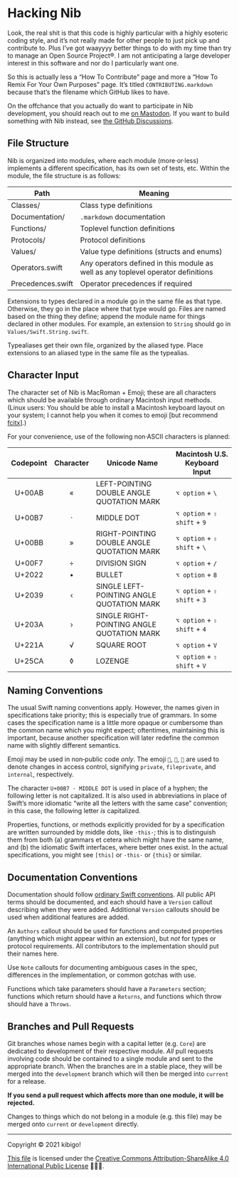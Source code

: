 #  Hacking Nib  #

Look, the real shit is that this code is highly particular with a highly esoteric coding style, and it’s not really made for other people to just pick up and contribute to.
Plus I’ve got waayyyy better things to do with my time than try to manage an Open Source Project®.
I am not anticipating a large developer interest in this software and nor do I particularly want one.

So this is actually less a “How To Contribute” page and more a “How To Remix For Your Own Purposes” page.
It’s titled `CONTRIBUTING.markdown` because that’s the filename which GitHub likes to have.

On the offchance that you actually do want to participate in Nib development, you should reach out to me [on Mastodon](https://joinmastodon.org).
If you want to build something *with* Nib instead, see [the GitHub Discussions](https://github.com/marrus-sh/Nib/discussions).

##  File Structure  ##

Nib is organized into modules, where each module (more·or·less) implements a different specification, has its own set of tests, etc.
Within the module, the file structure is as follows:

| Path | Meaning |
| --- | --- |
| Classes/ | Class type definitions |
| Documentation/ | `.markdown` documentation |
| Functions/ | Toplevel function definitions |
| Protocols/ | Protocol definitions |
| Values/ | Value type definitions (structs and enums) |
| Operators.swift | Any operators defined in this module as well as any toplevel operator definitions |
| Precedences.swift | Operator precedences if required |

Extensions to types declared in a module go in the same file as that type.
Otherwise, they go in the place where that type would go.
Files are named based on the thing they define; append the module name for things declared in other modules.
For example, an extension to `String` should go in `Values/Swift.String.swift`.

Typealiases get their own file, organized by the aliased type.
Place extensions to an aliased type in the same file as the typealias.

##  Character Input  ##

The character set of Nib is MacRoman + Emoji; these are all characters which should be available through ordinary Macintosh input methods.
(Linux users: You should be able to install a Macintosh keyboard layout on your system; I cannot help you when it comes to emoji [but recommend [fcitx](https://fcitx-im.org/wiki/Fcitx)].)

For your convenience, use of the following non·ASCII characters is planned:

| Codepoint | Character | Unicode Name | Macintosh U.S. Keyboard Input |
| :-: | :-: | --- | --- |
| U+00AB | « | LEFT-POINTING DOUBLE ANGLE QUOTATION MARK | `⌥ option` + `\` |
| U+00B7 | · | MIDDLE DOT | `⌥ option` + `⇧ shift` + `9` |
| U+00BB | » | RIGHT-POINTING DOUBLE ANGLE QUOTATION MARK | `⌥ option` + `⇧ shift` + `\` |
| U+00F7 | ÷ | DIVISION SIGN | `⌥ option` + `/` |
| U+2022 | • | BULLET | `⌥ option` + `8` |
| U+2039 | ‹ | SINGLE LEFT-POINTING ANGLE QUOTATION MARK | `⌥ option` + `⇧ shift` + `3` |
| U+203A | › | SINGLE RIGHT-POINTING ANGLE QUOTATION MARK | `⌥ option` + `⇧ shift` + `4` |
| U+221A | √ | SQUARE ROOT | `⌥ option` + `V` |
| U+25CA | ◊ | LOZENGE | `⌥ option` + `⇧ shift` + `V` |

##  Naming Conventions  ##

The usual Swift naming conventions apply.
However, the names given in specifications take priority; this is especially true of grammars.
In some cases the specification name is a little more opaque or cumbersome than the common name which you might expect; oftentimes, maintaining this is important, because another specification will later redefine the common name with slightly different semantics.

Emoji may be used in non‐public code *only*.
The emoji `🙈`, `🙉`, `🙊` are used to denote changes in access control, signifying `private`, `fileprivate`, and `internal`, respectively.

The character `U+00B7 · MIDDLE DOT` is used in place of a hyphen; the following letter is not capitalized.
It is also used in abbreviations in place of Swift’s more idiomatic “write all the letters with the same case” convention; in this case, the following letter *is* capitalized.

Properties, functions, or methods explicitly provided for by a specification are written surrounded by middle dots, like `·this·`; this is to distinguish them from both (a) grammars et cetera which might have the same name, and (b) the idiomatic Swift interfaces, where better ones exist.
In the actual specifications, you might see `[this]` or `·this·` or `{this}` or similar.

##  Documentation Conventions  ##

Documentation should follow [ordinary Swift conventions](https://developer.apple.com/library/archive/documentation/Xcode/Reference/xcode_markup_formatting_ref/SymbolDocumentation.html).
All public API terms should be documented, and each should have a `Version` callout describing when they were added.
Additional `Version` callouts should be used when additional features are added.

An `Authors` callout should be used for functions and computed properties (anything which might appear within an extension), but *not* for types or protocol requirements.
All contributors to the implementation should put their names here.

Use `Note` callouts for documenting ambiguous cases in the spec, differences in the implementation, or common gotchas with use.

Functions which take parameters should have a `Parameters` section; functions which return should have a `Returns`, and functions which throw should have a `Throws`.

##  Branches and Pull Requests  ##

Git branches whose names begin with a capital letter (e.g. `Core`) are dedicated to development of their respective module.
*All* pull requests involving code should be contained to a single module and sent to the appropriate branch.
When the branches are in a stable place, they will be merged into the `development` branch which will then be merged into `current` for a release.

**If you send a pull request which affects more than one module, it will be rejected.**

Changes to things which do not belong in a module (e.g. this file) may be merged onto `current` or `development` directly.

---

Copyright © 2021 kibigo!

[This file](https://github.com/marrus-sh/Nib/blob/current/CONTRIBUTING.markdown) is licensed under the [Creative Commons Attribution-ShareAlike 4.0 International Public License](https://creativecommons.org/licenses/by-sa/4.0/) 🅭🅯🄎.
